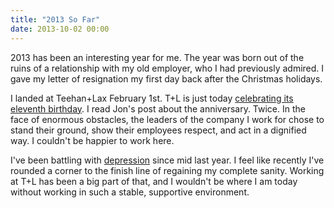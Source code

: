 ```yaml
---
title: "2013 So Far"
date: 2013-10-02 00:00
---
```


<p>2013 has been an interesting year for me. The year was born out of the ruins of a relationship with my old employer, who I had previously admired. I gave my letter of resignation my first day back after the Christmas holidays. </p>

<p>I landed at Teehan+Lax February 1st. T+L is just today <a href="http://www.teehanlax.com/blog/11-years-of-teehanlax/">celebrating its eleventh birthday</a>. I read Jon's post about the anniversary. Twice. In the face of enormous obstacles, the leaders of the company I work for chose to stand their ground, show their employees respect, and act in a dignified way. I couldn't be happier to work here. </p>

<p>I've been battling with <a href="http://ashfurrow.com/blog/depression">depression</a> since mid last year. I feel like recently I've rounded a corner to the finish line of regaining my complete sanity. Working at T+L has been a big part of that, and I wouldn't be where I am today without working in such a stable, supportive environment. </p>

<!-- more -->

